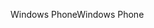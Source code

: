 <span data-ttu-id="adcec-101">Windows Phone</span><span class="sxs-lookup"><span data-stu-id="adcec-101">Windows Phone</span></span>